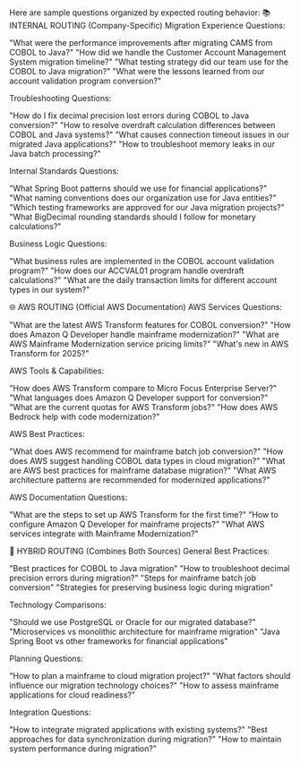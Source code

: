 Here are sample questions organized by expected routing behavior:
📚 INTERNAL ROUTING (Company-Specific)
Migration Experience Questions:

"What were the performance improvements after migrating CAMS from COBOL to Java?"
"How did we handle the Customer Account Management System migration timeline?"
"What testing strategy did our team use for the COBOL to Java migration?"
"What were the lessons learned from our account validation program conversion?"

Troubleshooting Questions:

"How do I fix decimal precision lost errors during COBOL to Java conversion?"
"How to resolve overdraft calculation differences between COBOL and Java systems?"
"What causes connection timeout issues in our migrated Java applications?"
"How to troubleshoot memory leaks in our Java batch processing?"

Internal Standards Questions:

"What Spring Boot patterns should we use for financial applications?"
"What naming conventions does our organization use for Java entities?"
"Which testing frameworks are approved for our Java migration projects?"
"What BigDecimal rounding standards should I follow for monetary calculations?"

Business Logic Questions:

"What business rules are implemented in the COBOL account validation program?"
"How does our ACCVAL01 program handle overdraft calculations?"
"What are the daily transaction limits for different account types in our system?"

🌐 AWS ROUTING (Official AWS Documentation)
AWS Services Questions:

"What are the latest AWS Transform features for COBOL conversion?"
"How does Amazon Q Developer handle mainframe modernization?"
"What are AWS Mainframe Modernization service pricing limits?"
"What's new in AWS Transform for 2025?"

AWS Tools & Capabilities:

"How does AWS Transform compare to Micro Focus Enterprise Server?"
"What languages does Amazon Q Developer support for conversion?"
"What are the current quotas for AWS Transform jobs?"
"How does AWS Bedrock help with code modernization?"

AWS Best Practices:

"What does AWS recommend for mainframe batch job conversion?"
"How does AWS suggest handling COBOL data types in cloud migration?"
"What are AWS best practices for mainframe database migration?"
"What AWS architecture patterns are recommended for modernized applications?"

AWS Documentation Questions:

"What are the steps to set up AWS Transform for the first time?"
"How to configure Amazon Q Developer for mainframe projects?"
"What AWS services integrate with Mainframe Modernization?"

🔄 HYBRID ROUTING (Combines Both Sources)
General Best Practices:

"Best practices for COBOL to Java migration"
"How to troubleshoot decimal precision errors during migration?"
"Steps for mainframe batch job conversion"
"Strategies for preserving business logic during migration"

Technology Comparisons:

"Should we use PostgreSQL or Oracle for our migrated database?"
"Microservices vs monolithic architecture for mainframe migration"
"Java Spring Boot vs other frameworks for financial applications"

Planning Questions:

"How to plan a mainframe to cloud migration project?"
"What factors should influence our migration technology choices?"
"How to assess mainframe applications for cloud readiness?"

Integration Questions:

"How to integrate migrated applications with existing systems?"
"Best approaches for data synchronization during migration?"
"How to maintain system performance during migration?"


